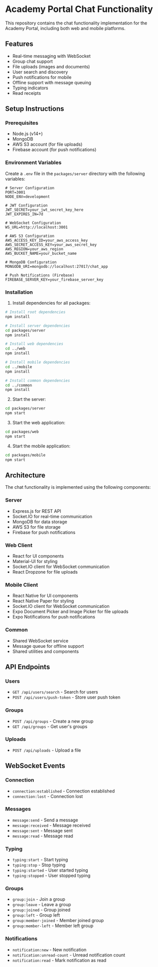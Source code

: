 # Academy Portal Chat Functionality

This repository contains the chat functionality implementation for the Academy Portal, including both web and mobile platforms.

## Features

- Real-time messaging with WebSocket
- Group chat support
- File uploads (images and documents)
- User search and discovery
- Push notifications for mobile
- Offline support with message queuing
- Typing indicators
- Read receipts

## Setup Instructions

### Prerequisites

- Node.js (v14+)
- MongoDB
- AWS S3 account (for file uploads)
- Firebase account (for push notifications)

### Environment Variables

Create a `.env` file in the `packages/server` directory with the following variables:

```
# Server Configuration
PORT=3001
NODE_ENV=development

# JWT Configuration
JWT_SECRET=your_jwt_secret_key_here
JWT_EXPIRES_IN=7d

# WebSocket Configuration
WS_URL=http://localhost:3001

# AWS S3 Configuration
AWS_ACCESS_KEY_ID=your_aws_access_key
AWS_SECRET_ACCESS_KEY=your_aws_secret_key
AWS_REGION=your_aws_region
AWS_BUCKET_NAME=your_bucket_name

# MongoDB Configuration
MONGODB_URI=mongodb://localhost:27017/chat_app

# Push Notifications (Firebase)
FIREBASE_SERVER_KEY=your_firebase_server_key
```

### Installation

1. Install dependencies for all packages:

```bash
# Install root dependencies
npm install

# Install server dependencies
cd packages/server
npm install

# Install web dependencies
cd ../web
npm install

# Install mobile dependencies
cd ../mobile
npm install

# Install common dependencies
cd ../common
npm install
```

2. Start the server:

```bash
cd packages/server
npm start
```

3. Start the web application:

```bash
cd packages/web
npm start
```

4. Start the mobile application:

```bash
cd packages/mobile
npm start
```

## Architecture

The chat functionality is implemented using the following components:

### Server

- Express.js for REST API
- Socket.IO for real-time communication
- MongoDB for data storage
- AWS S3 for file storage
- Firebase for push notifications

### Web Client

- React for UI components
- Material-UI for styling
- Socket.IO client for WebSocket communication
- React Dropzone for file uploads

### Mobile Client

- React Native for UI components
- React Native Paper for styling
- Socket.IO client for WebSocket communication
- Expo Document Picker and Image Picker for file uploads
- Expo Notifications for push notifications

### Common

- Shared WebSocket service
- Message queue for offline support
- Shared utilities and components

## API Endpoints

### Users

- `GET /api/users/search` - Search for users
- `POST /api/users/push-token` - Store user push token

### Groups

- `POST /api/groups` - Create a new group
- `GET /api/groups` - Get user's groups

### Uploads

- `POST /api/uploads` - Upload a file

## WebSocket Events

### Connection

- `connection:established` - Connection established
- `connection:lost` - Connection lost

### Messages

- `message:send` - Send a message
- `message:received` - Message received
- `message:sent` - Message sent
- `message:read` - Message read

### Typing

- `typing:start` - Start typing
- `typing:stop` - Stop typing
- `typing:started` - User started typing
- `typing:stopped` - User stopped typing

### Groups

- `group:join` - Join a group
- `group:leave` - Leave a group
- `group:joined` - Group joined
- `group:left` - Group left
- `group:member-joined` - Member joined group
- `group:member-left` - Member left group

### Notifications

- `notification:new` - New notification
- `notification:unread-count` - Unread notification count
- `notification:read` - Mark notification as read 